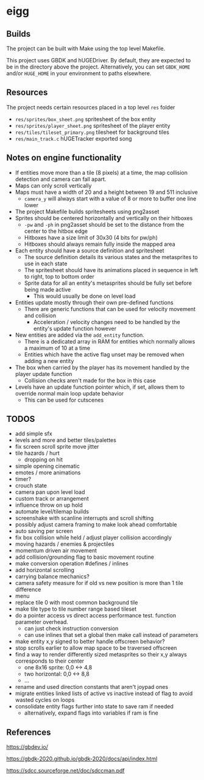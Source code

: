 # eigg

## Builds

The project can be built with Make using the top level Makefile.

This project uses GBDK and hUGEDriver. 
By default, they are expected to be in the directory above the project.
Alternatively, you can set `GBDK_HOME` and/or `HUGE_HOME`  in your environment to paths elsewhere.

## Resources

The project needs certain resources placed in a top level `res` folder

* `res/sprites/box_sheet.png` spritesheet of the box entity
* `res/sprites/player_sheet.png` spritesheet of the player entity
* `res/tiles/tileset_primary.png` tilesheet for background tiles
* `res/main_track.c` hUGETracker exported song

## Notes on engine functionality

* If entities move more than a tile (8 pixels) at a time, the map collision detection
and camera can fall apart.
* Maps can only scroll vertically
* Maps must have a width of 20 and a height between 19 and 511 inclusive
  * `camera_y` will always start with a value of 8 or more to buffer one line lower
* The project Makefile builds spritesheets using png2asset
* Sprites should be centered horizontally and vertically on their hitboxes
  * `-pw` and `-ph` in png2asset should be set to the distance from the center to the hitbox edge
  * Hitboxes have a size limit of 30x30 (4 bits for pw/ph)
  * Hitboxes should always remain fully inside the mapped area
* Each entity should have a source definition and spritesheet
  * The source definition details its various states and the metasprites to use in each state
  * The spritesheet should have its animations placed in sequence in left to right, top to bottom order
  * Sprite data for all an entity's metasprites should be fully set before being made active
    * This would usually be done on level load
* Entities update mostly through their own pre-defined functions
  * There are generic functions that can be used for velocity movement and collision
    * Acceleration / velocity changes need to be handled by the entity's update function however
* New entities are added via the `add_entity` function. 
  * There is a dedicated array in RAM for entities which normally allows a maximum of 10 at a time
  * Entities which have the active flag unset may be removed when adding a new entity
* The box when carried by the player has its movement handled by the player update function
  * Collision checks aren't made for the box in this case
* Levels have an update function pointer which, if set, allows them to override normal main loop update behavior
  * This can be used for cutscenes

## TODOS

* add simple sfx
* levels and more and better tiles/palettes
* fix screen scroll sprite move jitter
* tile hazards / hurt
    * dropping on hit
* simple opening cinematic
* emotes / more animations
* timer?
* crouch state
* camera pan upon level load
* custom track or arrangement
* influence throw on up hold
* automate level/tilemap builds
* screenshake with scanline interrupts and scroll shifting
* possibly adjust camera framing to make look ahead comfortable
* auto saving per screen
* fix box collision while held / adjust player collision accordingly
* moving hazards / enemies & projectiles
* momentum driven air movement
* add collision/grounding flag to basic movement routine
* make conversion operation #defines / inlines
* add horizontal scrolling
* carrying balance mechanics?
* camera safety measure for if old vs new position is more than 1 tile difference
* menu
* replace tile 0 with most common background tile
* make tile type to tile number range based tileset
* do a pointer access vs direct access performance test. function parameter overhead.
  * can just check instruction conversion
  * can use inlines that set a global then make call instead of parameters
* make entity x,y signed to better handle offscreen behavior?
* stop scrolls earlier to allow map space to be traversed offscreen
* find a way to render differently sized metasprites so their x,y always corresponds to their center
  * one 8x16 sprite: 0,0 <-> 4,8
  * two horizontal:  0,0 <-> 8,8
  * ...
* rename and used direction constants that aren't joypad ones
* migrate entities linked lists of active vs inactive instead of flag to avoid wasted cycles on loops
* consolidate entity flags further into state to save ram if needed
  * alternatively, expand flags into variables if ram is fine

## References

https://gbdev.io/

https://gbdk-2020.github.io/gbdk-2020/docs/api/index.html

https://sdcc.sourceforge.net/doc/sdccman.pdf
